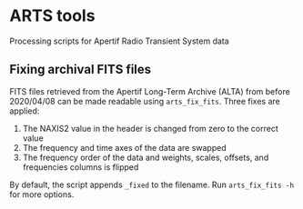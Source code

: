 # ARTS tools
Processing scripts for Apertif Radio Transient System data

## Fixing archival FITS files
FITS files retrieved from the Apertif Long-Term Archive (ALTA) from before 2020/04/08 can be made readable using `arts_fix_fits`. Three fixes are applied:
1. The NAXIS2 value in the header is changed from zero to the correct value
2. The frequency and time axes of the data are swapped
3. The frequency order of the data and weights, scales, offsets, and frequencies columns is flipped

By default, the script appends `_fixed` to the filename. Run `arts_fix_fits -h` for more options.
